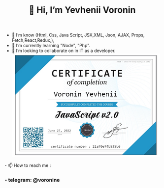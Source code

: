 <html>
 <header>
  <h1>
   👋 Hi, I’m Yevhenii Voronin
  <//h1>
 </header>
 <div>

   - 👀 I’m know (Html, Css, Java Script, JSX,XML, Json, AJAX, Props, Fetch,React,Redux,), 
   - 🌱 I’m currently learning "Node", "Php". 
   - 💞️ I’m looking to collaborate on in IT as a developer.
![](https://github.com/voronine/voronine/blob/main/sertjs.jpg)
   </div>
  <footer>
    - 📫 How to reach me :
   <h3>
    - telegram:  @voronine
   </h3> 
  </footer>
</html/>
